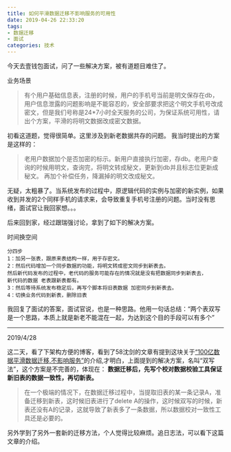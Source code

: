 ```yaml
---
title: 如何平滑数据迁移不影响服务的可用性
date: 2019-04-26 22:33:20
tags: 
- 数据迁移
- 面试
categories: 技术
---
```



今天去壹钱包面试，问了一些解决方案，被有道题目难住了。

业务场景

> 有个用户基础信息表，注册的时候，用户的手机号当前是明文保存在db，用户信息泄露的问题影响是不能容忍的，安全部要求把这个明文手机号改成密文，但是我们号称是24*7小时全天服务的公司，为保证系统可用性，请出个方案，平滑的将明文数据改成密文数据。

初看这道题，觉得很简单。这里涉及到新老数据共存的问题。
我当时提出的方案是这样的：

> 老用户数据加个是否加密的标示。新用户直接执行加密，存db。老用户查询的时候用明文，查询完，将明文转成秘文，更新到db并且标志位更新成秘文。
> 再加个补偿任务，降漏掉的明文改成秘文。

无疑，太粗暴了。当系统发布的过程中，原逻辑代码的实例与加密的新实例，如果收到并发的2个同样手机的请求来，会导致重复手机号注册的问题。当时没有思绪，面试官让我回家想。。。

后来回到家，经过跟瑞强讨论，拿到了如下的解决方案。

时间换空间

    分四步
    1：加另一张表，跟原来表结构一样，用于存密文。
    2：然后代码增加一个同步数据的功能，将明文转成密文同步到新表去。
    然后新代码发布的过程中，老代码的服务可能存在的情况就是没有把数据同步到新表去，
    新代码的数据 老表跟新表都有。
    3：然后等待系统发布稳定后，再写个脚本将旧表数据 加密同步到新表去。
    4：切换业务代码到新表，删除旧表
   
  
   我回复了面试的答案，面试官说，也是一种思路。他用一句话总结：“两个表双写是一个思路，本质上就是新老不能混在一起，为达到这个目的手段可以有多个” 
   
---
   
2019/4/28   

这二天，看了下架构方便的博客，看到了58沈剑的文章有提到这块关于[“100亿数据平滑数据迁移,不影响服务”](http://www.10tiao.com/html/249/201703/2651959992/1.html)的介绍,才明白，上面提到的解决方案，名叫“双写法”，这个方案是不完善的，体现在：
**数据迁移后，先写个校对数据校验工具保证新旧表的数据一致性，再切新表。**

> 在一个极端的情况下，在数据迁移过程中，当提取旧表的某一条记录A，准备迁移到新表，这时候旧表进行了delete A的操作，这时候双写的时候，新表还没有A的记录，这就导致了新表多了一条数据，所以数据校对一致性工具还是必要的。

另外学到了另外一套新的迁移方法，个人觉得比较麻烦。追日志法，可以看下这篇文章的介绍。